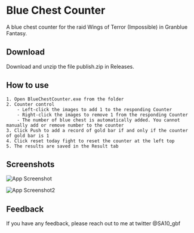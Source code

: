 
# Blue Chest Counter

A blue chest counter for the raid Wings of Terror (Impossible) in Granblue Fantasy. 

## Download 

Download and unzip the file publish.zip in Releases.

## How to use

    1. Open BlueChestCounter.exe from the folder
    2. Counter control
        - Left-click the images to add 1 to the responding Counter
        - Right-click the images to remove 1 from the responding Counter
        - The number of blue chest is automatically added. You cannot manually add or remove number to the counter
    3. Click Push to add a record of gold bar if and only if the counter of gold bar is 1
    4. Click reset today fight to reset the counter at the left top 
    5. The results are saved in the Result tab
## Screenshots

![App Screenshot](https://i.imgur.com/OEQp3Li.png)

![App Screenshot2](https://i.imgur.com/nrXEfPi.png)


## Feedback

If you have any feedback, please reach out to me at twitter @SA10_gbf

